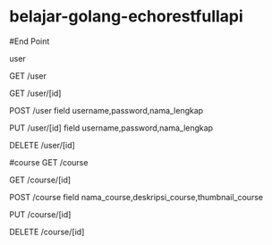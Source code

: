 # belajar-golang-echorestfullapi

#End Point

user

GET /user 

GET /user/[id]

POST /user
field username,password,nama_lengkap

PUT /user/[id]
field username,password,nama_lengkap

DELETE /user/[id]




#course
GET /course

GET /course/[id]

POST /course
field nama_course,deskripsi_course,thumbnail_course

PUT /course/[id]

DELETE /course/[id]
